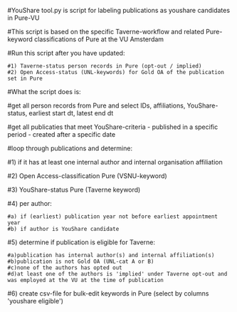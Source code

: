 #YouShare tool.py is script for labeling publications as youshare candidates in Pure-VU

#This script is based on the specific Taverne-workflow and related Pure-keyword classifications of Pure at the VU Amsterdam

#Run this script after you have updated:

    #1) Taverne-status person records in Pure (opt-out / implied)
    #2) Open Access-status (UNL-keywords) for Gold OA of the publication set in Pure

#What the script does is:

#get all person records from Pure and select IDs, affiliations, YouShare-status, earliest start dt, latest end dt

#get all publicaties that meet YouShare-criteria - published in a specific period - created after a specific date

#loop through publications and determine:

#1) if it has at least one internal author and internal organisation affiliation

#2) Open Access-classification Pure (VSNU-keyword)

#3) YouShare-status Pure (Taverne keyword)

#4) per author:

    #a) if (earliest) publication year not before earliest appointment year
    #b) if author is YouShare candidate
    
#5) determine if publication is eligible for Taverne:

    #a)publication has internal author(s) and internal affiliation(s)
    #b)publication is not Gold OA (UNL-cat A or B)
    #c)none of the authors has opted out
    #d)at least one of the authors is 'implied' under Taverne opt-out and was employed at the VU at the time of publication
    
#6) create csv-file for bulk-edit keywords in Pure (select by columns 'youshare eligible')

